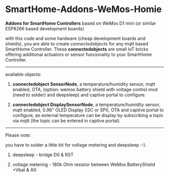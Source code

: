 # SmartHome-Addons-WeMos-Homie
**Addons for SmartHome Controllers** based on WeMos D1 mini (or similar ESP8266 based development boards)

with this code and some hardware (cheap development boards and shields), you are able to create *connectedobjects* for any mqtt based SmartHome Controller. These __connectedobjects__ are small IoT bricks offering additional actuators or sensor funcionality to your SmartHome Controller.

----
available objects:

1. __connectedobject SensorNode__,
a temperature/humidity sensor, mqtt enabled, OTA, (option: wemos battery shield with voltage control mod (need to solder) and deepsleep) and captive portal to configure.

2. __connectedobject DisplaySensorNode__,
a temperature/humidity sensor, mqtt enabled, 0.96" OLED Display (I2C or SPI), OTA and captive portal to configure, an external temperature can be display by subscribing a topic via mqtt (the topic can be entered in captive portal). 


----

Please note:

you have to solder a little bit for voltage metering and deepsleep :-).

1. deepsleep - bridge D0 & RST

2. voltage metering - 180k Ohm resistor between WeMos BatteryShield +Vbat & A0
